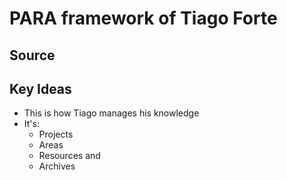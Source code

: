 # PARA framework of Tiago Forte

## Source

## Key Ideas
- This is how Tiago manages his knowledge
- It's:
	- Projects
	- Areas
	- Resources and
	- Archives